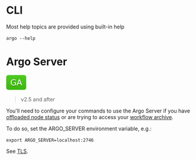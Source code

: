 # CLI

Most help topics are provided using built-in help

```
argo --help
```

# Argo Server

![GA](assets/ga.svg)

> v2.5 and after

You'll need to configure your commands to use the Argo Server if you have [offloaded node status](offloading-large-workflows.md) or are trying to access your [workflow archive](workflow-archive.md). 

To do so, set the ARGO_SERVER environment variable, e.g.:

```
export ARGO_SERVER=localhost:2746
```


See [TLS](tls.md).